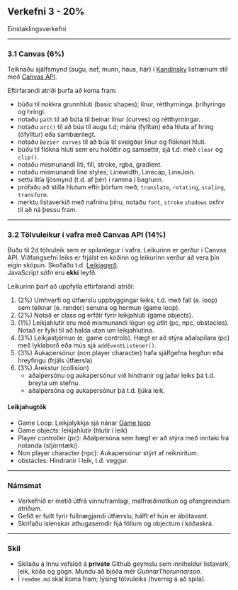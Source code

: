 ## Verkefni 3 - 20%
Einstaklingsverkefni <br>

---
### 3.1 Canvas (6%)
Teiknaðu sjálfsmynd (augu, nef, munn, haus, hár) í [Kandinsky](https://www.wassilykandinsky.net/work-234.php) listrænum stíl með [Canvas API](https://github.com/GunnarThorunnarson/FORR3JS05DU/wiki/Canvas).

Eftirfarandi atriði þurfa að koma fram:
- búðu til nokkra grunnhluti (basic shapes); línur, rétthyrninga. þríhyringa og hringi.
- notaðu `path` til að búta til beinar línur (curves) og rétthyrningar.
- notaðu `arc()` til að búa til augu t.d; mána (fylltan) eða hluta af hring (ófylltur) eða sambærilegt. 
- notaðu `Bezier curves` til að búa til sveigðar línur og flóknari hluti.
- búðu til flókna hluti sem eru holóttir og samsettir, sjá t.d. með `clear` og `clip()`.  
- notaðu mismunandi liti, fill, stroke, rgba, gradient.
- notaðu mismunandi line styles; Linewidth, Linecap, LineJoin. 
- settu litla ljósmynd (t.d. af þér) í ramma í bagrunn. 
- prófaðu að stilla hlutum eftir þörfum með; `translate`, `rotating`, `scaling`, `transform`.
- merktu listaverkið með nafninu þínu, notaðu `font`, `stroke` `shadows` osfrv til að ná þessu fram.

<!-- 
Hugmynd um útfærslu: https://www.shutterstock.com/image-vector/basic-geometric-shapes-cute-cartoon-face-727678156
-->

---

### 3.2 Tölvuleikur í vafra með Canvas API (14%)
Búðu til 2d tölvuleik sem er spilanlegur í vafra. Leikurinn er gerður í Canvas API.
Viðfangsefni leiks er frjálst en kóðinn og leikurinn verður að vera þín eigin sköpun.
Skoðaðu t.d. [Leikjagerð](https://github.com/GunnarThorunnarson/FORR3JS05DU/wiki/Leikjager%C3%B0). <br> 
JavaScript söfn eru **ekki** leyfð.

Leikurinn þarf að uppfylla eftirfarandi atriði:

1. (2%) Umhverfi og útfærslu uppbyggingar leiks, t.d. með fall (e. loop) sem teiknar (e. render) senuna og hermun (game loop).
1. (2%) Notað er class og erfðir fyrir leikjahluti (game objects).
1. (1%) Leikjahlutir eru með mismunandi lögun og útlit (pc, npc, obstacles). Notað er fylki til að halda utan um leikjahlutina.
1. (3%) Leikjastjórnun (e. game controls). Hægt er að stýra aðalspilara (pc) með lyklaborð eða mús sjá `addEventListener()`.
1. (3%) Aukapersónur (non player character) hafa sjálfgefna hegðun eða hreyfingu (frjáls útfærsla)
1. (3%) Árekstur (collision)
   - aðalpersónu og aukapersónur við hindranir og jaðar leiks þá t.d. breyta um stefnu.
   - aðalpersóna og aukapersónur þá t.d. ljúka leik.

#### Leikjahugtök
- Game Loop: Leikjalykkja sjá nánar [Game loop](http://gameprogrammingpatterns.com/game-loop.html)
- Game objects: leikjahlutir (hlutir í leik)
- Player controller (pc): Aðalpersóna sem hægt er að stýra með inntaki frá notanda (stjórntæki).
- Non player character (npc): Aukapersónur stýrt af reikniritum.
- obstacles: Hindranir í leik, t.d. veggur.

---

### Námsmat 
* Verkefnið er metið útfrá vinnuframlagi, málfræðinotkun og ofangreindum atriðum. 
* Gefið er fullt fyrir fullnægjandi útfærslu, hálft ef hún er ábótavant.
* Skrifaðu íslenskar athugasemdir hjá föllum og objectum í kóðaskrá.

---

### Skil
* Skilaðu á Innu vefslóð á **private** Github geymslu sem inniheldur listaverk, leik, kóða og gögn. Mundu að bjóða mér _GunnarThorunnarson_. 
* Í `readme.md` skal koma fram; lýsing tölvuleiks (hvernig á að spila).

<!--
* Notaðu Github Pages til að hýsa leikinn (´docs´ mappa í rót).
-->





